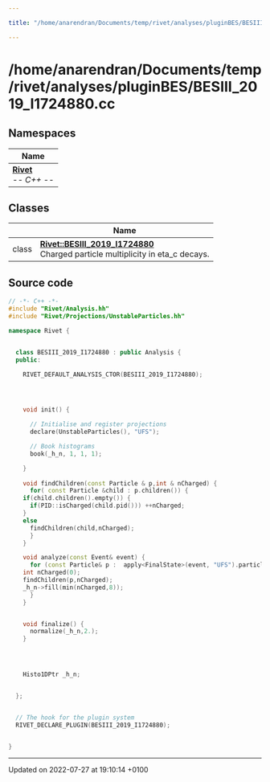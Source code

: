 ```yaml
---

title: "/home/anarendran/Documents/temp/rivet/analyses/pluginBES/BESIII_2019_I1724880.cc"

---
```


# /home/anarendran/Documents/temp/rivet/analyses/pluginBES/BESIII_2019_I1724880.cc



## Namespaces

| Name           |
| -------------- |
| **[Rivet](http://example.org/namespaces/namespacerivet/)** <br>-*- C++ -*-  |

## Classes

|                | Name           |
| -------------- | -------------- |
| class | **[Rivet::BESIII_2019_I1724880](http://example.org/classes/classrivet_1_1besiii__2019__i1724880/)** <br>Charged particle multiplicity in eta_c decays.  |




## Source code

```cpp
// -*- C++ -*-
#include "Rivet/Analysis.hh"
#include "Rivet/Projections/UnstableParticles.hh"

namespace Rivet {


  class BESIII_2019_I1724880 : public Analysis {
  public:

    RIVET_DEFAULT_ANALYSIS_CTOR(BESIII_2019_I1724880);




    void init() {

      // Initialise and register projections
      declare(UnstableParticles(), "UFS");

      // Book histograms
      book(_h_n, 1, 1, 1);

    }
    
    void findChildren(const Particle & p,int & nCharged) {
      for( const Particle &child : p.children()) {
    if(child.children().empty()) {
      if(PID::isCharged(child.pid())) ++nCharged;
    }
    else
      findChildren(child,nCharged);
      }
    }

    void analyze(const Event& event) {
      for (const Particle& p :  apply<FinalState>(event, "UFS").particles(Cuts::pid==441)) {
    int nCharged(0);
    findChildren(p,nCharged);
    _h_n->fill(min(nCharged,8));
      }
    }


    void finalize() {
      normalize(_h_n,2.);
    }




    Histo1DPtr _h_n;


  };


  // The hook for the plugin system
  RIVET_DECLARE_PLUGIN(BESIII_2019_I1724880);


}
```


-------------------------------

Updated on 2022-07-27 at 19:10:14 +0100
